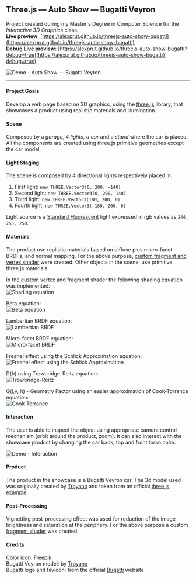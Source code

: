 Three.js — Auto Show — Bugatti Veyron
-------------------------------------
Project created during my Master's Degree in Computer Science for the _Interactive 3D Graphics_ class.  
__Live preview__: [https://alexprut.github.io/threejs-auto-show-bugatti](https://alexprut.github.io/threejs-auto-show-bugatti)  
__Debug Live preview__: [https://alexprut.github.io/threejs-auto-show-bugatti?debug=true](https://alexprut.github.io/threejs-auto-show-bugatti?debug=true)

![Demo - Auto Show — Bugatti Veyron](https://github.com/alexprut/threejs-auto-show-bugatti/raw/master/img/demo.png)

-------------

#### Project Goals
Develop a web page based on 3D graphics, using the [three.js](http://threejs.org) library,
that showcases a product using realistic materials and illumination.

#### Scene
Composed by a _garage, 4 lights, a car_  and a _stand_ where the car is placed.
All the components are created using three.js primitive geometries except the car model.

#### Light Staging
The scene is composed by 4 directional lights respectively placed in:

1. First light: ```new THREE.Vector3(0, 200, -140)```
2. Second light: ```new THREE.Vector3(0, 200, 140)```
3. Third light: ```new THREE.Vector3(180, 200, 0)```
3. Fourth light: ```new THREE.Vector3(-180, 200, 0)```

Light source is a [Standard Fluorescent](http://planetpixelemporium.com/tutorialpages/light.html) light
expressed in rgb values as ```244, 255, 250```.

#### Materials
The product use realistic materials based on diffuse plus micro-facet BRDFs, and normal mapping.
For the above purpose, [custom fragment and vertex shader](https://github.com/alexprut/threejs-auto-show-bugatti/blob/master/index.html#L56)
were created. Other objects in the scene, use primitive three.js materials. 

In the custom vertex and fragment shader the following shading equation was implemented:  
![Shading equation](https://github.com/alexprut/threejs-auto-show-bugatti/raw/master/img/equations/shading-equation.png)

Beta equation:  
![Beta equation](https://github.com/alexprut/threejs-auto-show-bugatti/raw/master/img/equations/beta.png)

Lambertian BRDF equation:  
![Lambertian BRDF](https://github.com/alexprut/threejs-auto-show-bugatti/raw/master/img/equations/lambertian-brdf.png)

Micro-facet BRDF equation:  
![Micro-facet BRDF](https://github.com/alexprut/threejs-auto-show-bugatti/raw/master/img/equations/microfacet-brdf.png)

Fresnel effect using the Schlick Approximation equation:  
![Fresnel effect using the Schlick Approximation](https://github.com/alexprut/threejs-auto-show-bugatti/raw/master/img/equations/fresnel-schlick.png)

D(h) using Trowbridge-Reitz equation:  
![Trowbridge-Reitz](https://github.com/alexprut/threejs-auto-show-bugatti/raw/master/img/equations/d-trowbridge-reitz.png)

G(l,v, h) - Geometry Factor using an easier approximation of Cook-Torrance equation:  
![Cook-Torrance](https://github.com/alexprut/threejs-auto-show-bugatti/raw/master/img/equations/cook-torrance.png)

#### Interaction
The user is able to inspect the object using appropriate camera control mechanism (orbit around the product, zoom).
It can also interact with the showcase product by changing the car back, top and front torso color.

![Demo - Interaction](https://github.com/alexprut/threejs-auto-show-bugatti/raw/master/img/demo-interaction.png)

#### Product
The product in the showcase is a Bugatti Veyron car.
The 3d model used was originally created by [Troyano](http://artist-3d.com/free_3d_models/dnm/model_disp.php?uid=1129)
and taken from an official [three.js example](https://github.com/mrdoob/three.js/tree/master/examples/obj/veyron).

#### Post-Processing
Vignetting post-processing effect was used for reduction of the image brightness and saturation at the periphery. For the
above purpose a custom [fragment shader](https://github.com/alexprut/threejs-auto-show-bugatti/blob/master/index.html#L189) was created.

#### Credits
Color icon: [Freepik](http://www.flaticon.com/authors/freepik)  
Bugatti Veyron model: by [Troyano](http://artist-3d.com/free_3d_models/dnm/model_disp.php?uid=1129)  
Bugatti logo and favicon: from the official [Bugatti](http://www.bugatti.com) website
